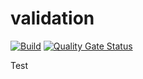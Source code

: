 # validation
[![Build](https://github.com/hwolf/validation/actions/workflows/build.yaml/badge.svg)](https://github.com/hwolf/validation/actions/workflows/build.yaml)
[![Quality Gate Status](https://sonarcloud.io/api/project_badges/measure?project=hwolf_validation&metric=alert_status)](https://sonarcloud.io/summary/new_code?id=hwolf_validation)

Test